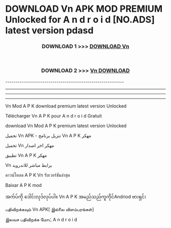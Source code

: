 # DOWNLOAD Vn  APK MOD PREMIUM Unlocked for A n d r o i d [NO.ADS] latest version pdasd 



<div align="center">

<h3>DOWNLOAD 1 >>> <a href="https://getmod2.web.app/?judul=Vn ">DOWNLOAD Vn </a></h3><br>

<h3>DOWNLOAD 2 >>> <a href="https://getmod2.web.app/?judul=Vn ">Vn  DOWNLOAD </a></h3>

</div>
----------------------------------------------------------

----------------------------------------------------------

----------------------------------------------------------

----------------------------------------------------------

Vn  Mod A P K download premium latest version Unlocked

Télécharger Vn  A P K pour A n d r o i d Gratuit

download Vn  Mod A P K premium latest version Unlocked

تحميل Vn  APK - تنزيل برنامج Vn  A P K مهكر

تحميل Vn  مهكر اخر اصدار

تطبيق Vn  A P K مهكر

Vn  برابط مباشر للاندرويد

ดาวน์โหลด A P K Vn  รับเวอร์ชันล่าสุด

Baixar A P K mod

အက်ပ်ကို ဒေါင်းလုဒ်လုပ်ပါ။ Vn  A P K အမည်သည်ကူကိုင်Andriod ဗားရှင်း

பதிவிறக்கவும் Vn  APK[ இல்லை விளம்பரங்கள்] 
 
இலவச பதிவிறக்க மோட் A n d r o i d



